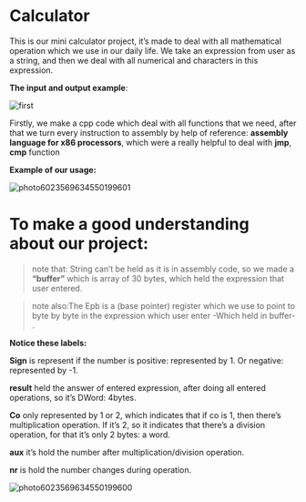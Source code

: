 # Calculator
This is our mini calculator project, it’s made to deal with all mathematical operation which we use in our daily life. 
We take an expression from user as a string, and then we deal with all numerical and characters in this expression. 

**The input and output example**: 

![first](https://user-images.githubusercontent.com/76706477/103562678-210d2c00-4ec4-11eb-97d8-91fcfb832c7f.jpg)

 

Firstly, we make a cpp code which deal with all functions that we need, after that we turn every instruction to assembly by help of reference: **assembly language for x86 processors**, which were a really helpful to deal with **jmp**, **cmp** function

**Example of our usage:** 

![photo6023569634550199601](https://user-images.githubusercontent.com/76706477/103562904-8cef9480-4ec4-11eb-8606-6cbf9d46fb2b.jpg)

 

# To make a good understanding about our project:
>note that: String can’t be held as it is in assembly code, so we made a **“buffer”** which is array of 30 bytes, which held the expression that user entered. 

>note also:The Epb is a (base pointer) register which we use to point to byte by byte in the expression which user enter -Which held in buffer- . 

**Notice these labels:**

**Sign** is represent if the number is positive: represented by 1. Or negative: represented by -1.

**result** held the answer of entered expression, after doing all entered operations, so it’s DWord: 4bytes.

**Co** only represented by 1 or 2, which indicates that if co is 1, then there’s multiplication operation. 
If it’s 2, so it indicates that there’s a division operation, for that it’s only 2 bytes: a word. 

**aux** it’s hold the number after multiplication/division operation. 

**nr** is hold the number changes during operation.

![photo6023569634550199600](https://user-images.githubusercontent.com/76706477/103562836-67fb2180-4ec4-11eb-90bf-ff9ce5898a1f.jpg)

 
